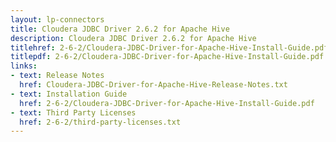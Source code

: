 ```yaml
---
layout: lp-connectors
title: Cloudera JDBC Driver 2.6.2 for Apache Hive
description: Cloudera JDBC Driver 2.6.2 for Apache Hive
titlehref: 2-6-2/Cloudera-JDBC-Driver-for-Apache-Hive-Install-Guide.pdf
titlepdf: 2-6-2/Cloudera-JDBC-Driver-for-Apache-Hive-Install-Guide.pdf
links:
- text: Release Notes
  href: Cloudera-JDBC-Driver-for-Apache-Hive-Release-Notes.txt
- text: Installation Guide
  href: 2-6-2/Cloudera-JDBC-Driver-for-Apache-Hive-Install-Guide.pdf
- text: Third Party Licenses
  href: 2-6-2/third-party-licenses.txt
---
```

